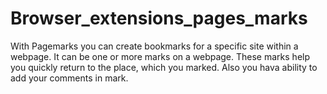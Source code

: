 # Browser_extensions_pages_marks

With Pagemarks you can create bookmarks for a specific site within a webpage. It can be one or more marks on a webpage. These marks help you quickly return to the place, which you marked. Also you hava ability to add your comments in mark.
